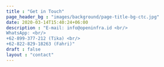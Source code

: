 ```yaml
---
title : "Get in Touch"
page_header_bg : "images/background/page-title-bg-ctc.jpg"
date: 2020-03-14T15:40:24+06:00
description : "E-mail: info@openinfra.id <br/>
WhatsApp: <br/>
+62-899-377-212 (Tika) <br/>
+62-822-829-18263 (Fahri)"
draft : false
layout : "contact"
---
```

